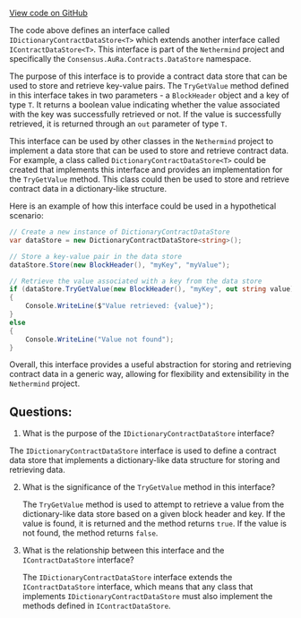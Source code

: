 [View code on GitHub](https://github.com/NethermindEth/nethermind/src/Nethermind/Nethermind.Consensus.AuRa/Contracts/DataStore/IDictionaryContractDataStore.cs)

The code above defines an interface called `IDictionaryContractDataStore<T>` which extends another interface called `IContractDataStore<T>`. This interface is part of the `Nethermind` project and specifically the `Consensus.AuRa.Contracts.DataStore` namespace. 

The purpose of this interface is to provide a contract data store that can be used to store and retrieve key-value pairs. The `TryGetValue` method defined in this interface takes in two parameters - a `BlockHeader` object and a key of type `T`. It returns a boolean value indicating whether the value associated with the key was successfully retrieved or not. If the value is successfully retrieved, it is returned through an `out` parameter of type `T`.

This interface can be used by other classes in the `Nethermind` project to implement a data store that can be used to store and retrieve contract data. For example, a class called `DictionaryContractDataStore<T>` could be created that implements this interface and provides an implementation for the `TryGetValue` method. This class could then be used to store and retrieve contract data in a dictionary-like structure.

Here is an example of how this interface could be used in a hypothetical scenario:

```csharp
// Create a new instance of DictionaryContractDataStore
var dataStore = new DictionaryContractDataStore<string>();

// Store a key-value pair in the data store
dataStore.Store(new BlockHeader(), "myKey", "myValue");

// Retrieve the value associated with a key from the data store
if (dataStore.TryGetValue(new BlockHeader(), "myKey", out string value))
{
    Console.WriteLine($"Value retrieved: {value}");
}
else
{
    Console.WriteLine("Value not found");
}
```

Overall, this interface provides a useful abstraction for storing and retrieving contract data in a generic way, allowing for flexibility and extensibility in the `Nethermind` project.
## Questions: 
 1. What is the purpose of the `IDictionaryContractDataStore` interface?
   
   The `IDictionaryContractDataStore` interface is used to define a contract data store that implements a dictionary-like data structure for storing and retrieving data.

2. What is the significance of the `TryGetValue` method in this interface?
   
   The `TryGetValue` method is used to attempt to retrieve a value from the dictionary-like data store based on a given block header and key. If the value is found, it is returned and the method returns `true`. If the value is not found, the method returns `false`.

3. What is the relationship between this interface and the `IContractDataStore` interface?
   
   The `IDictionaryContractDataStore` interface extends the `IContractDataStore` interface, which means that any class that implements `IDictionaryContractDataStore` must also implement the methods defined in `IContractDataStore`.